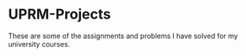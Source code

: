 # UPRM-Projects
These are some of the assignments and problems I have solved for my university courses.
